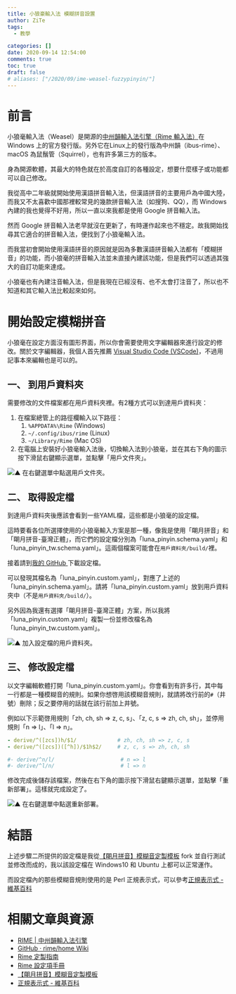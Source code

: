 ```yaml
---
title: 小狼豪輸入法 模糊拼音設置
author: ZiTe
tags:
  - 教學

categories: []
date: 2020-09-14 12:54:00
comments: true
toc: true
draft: false
# aliases: ["/2020/09/ime-weasel-fuzzypinyin/"]
---
```

# 前言

小狼毫輸入法（Weasel）是開源的[中州韻輸入法引擎（Rime 輸入法）](https://rime.im/)在 Windows 上的官方發行版。另外它在Linux上的發行版為中州韻（ibus-rime）、macOS 為鼠鬚管（Squirrel），也有許多第三方的版本。

身為開源軟體，其最大的特色就在於高度自訂的各種設定，想要什麼樣子或功能都可以自己修改。

<!--more-->

我從高中二年級就開始使用漢語拼音輸入法，但漢語拼音的主要用戶為中國大陸，而我又不太喜歡中國那裡較常見的幾款拼音輸入法（如搜狗、QQ），而 Windows 內建的我也覺得不好用，所以一直以來我都是使用 Google 拼音輸入法。

然而 Google 拼音輸入法老早就沒在更新了，有時運作起來也不穩定。故我開始找尋其它適合的拼音輸入法，便找到了小狼毫輸入法。

而我當初會開始使用漢語拼音的原因就是因為多數漢語拼音輸入法都有「模糊拼音」的功能，而小狼毫的拼音輸入法並未直接內建該功能，但是我們可以透過其強大的自訂功能來達成。

小狼毫也有內建注音輸入法，但是我現在已經沒有、也不太會打注音了，所以也不知道和其它輸入法比較起來如何。

# 開始設定模糊拼音

小狼毫在設定方面沒有圖形界面，所以你會需要使用文字編輯器來進行設定的修改。關於文字編輯器，我個人首先推薦 [Visual Studio Code (VSCode)](https://code.visualstudio.com/)，不過用記事本來編輯也是可以的。

## 一、 到用戶資料夾

需要修改的文件檔案都在用戶資料夾裡。有2種方式可以到達用戶資料夾：

1. 在檔案總管上的路徑欄輸入以下路徑：
   1. `%APPDATA%\Rime` (Windows)
   2. `~/.config/ibus/rime`  (Linux)
   3. `~/Library/Rime`  (Mac OS)
2. 在電腦上安裝好小狼毫輸入法後，切換輸入法到小狼毫，並在其右下角的圖示按下滑鼠右鍵顯示選單，並點擊「用戶文件夾」。

![▲ 在右鍵選單中點選用戶文件夾。](https://1.bp.blogspot.com/-iueiNPsmSM0/X172CNmVbqI/AAAAAAAACm8/BNsoDld4biYAgqkl9V3pGt8ZFiqLD-1WgCPcBGAsYHg/s272/rime-%25E5%258F%25B3%25E9%258D%25B5%25E9%2581%25B8%25E5%2596%25AE-1.png)

## 二、 取得設定檔

到達用戶資料夾後應該會看到一些YAML檔，這些都是小狼毫的設定檔。

這時要看各位所選擇使用的小狼毫輸入方案是那一種，像我是使用「朙月拼音」和「朙月拼音-臺灣正體」，而它們的設定檔分別為「luna_pinyin.schema.yaml」和「luna_pinyin_tw.schema.yaml」。這兩個檔案可能會在`用戶資料夾/build/`裡。

接着請到[我的 GitHub ](https://gist.github.com/ziteh/beac7b7038652b79864fbab7a7254183)下載設定檔。

可以發現其檔名為「luna_pinyin.custom.yaml」，對應了上述的「luna_pinyin.schema.yaml」。請將「luna_pinyin.custom.yaml」放到用戶資料夾中（不是`用戶資料夾/build/`）。

另外因為我還有選擇「朙月拼音-臺灣正體」方案，所以我將「luna_pinyin.custom.yaml」複製一份並修改檔名為「luna_pinyin_tw.custom.yaml」。

![▲ 加入設定檔的用戶資料夾。](https://1.bp.blogspot.com/-PM-9gfp0-ho/X172CCwKZHI/AAAAAAAACm8/U9OoEY-gKFEzN4b_ZaGeT5Kk0kg7hI5PwCPcBGAsYHg/s264/rime-%25E7%2594%25A8%25E6%2588%25B6%25E8%25B3%2587%25E6%2596%2599%25E5%25A4%25BE-1.png)

## 三、 修改設定檔

以文字編輯軟體打開「luna_pinyin.custom.yaml」。你會看到有許多行，其中每一行都是一種模糊音的規則。如果你想啓用該模糊音規則，就請將改行前的`#`（井號）刪除；反之要停用的話就在該行前加上井號。

例如以下示範啓用規則「zh, ch, sh => z, c, s」、「z, c, s => zh, ch, sh」，並停用規則「n => l」、「l => n」。
```yaml
- derive/^([zcs])h/$1/             # zh, ch, sh => z, c, s
- derive/^([zcs])([^h])/$1h$2/     # z, c, s => zh, ch, sh

#- derive/^n/l/                     # n => l
#- derive/^l/n/                     # l => n
```

修改完成後儲存該檔案，然後在右下角的圖示按下滑鼠右鍵顯示選單，並點擊「重新部署」。這樣就完成設定了。

![▲ 在右鍵選單中點選重新部署。](https://1.bp.blogspot.com/-eH1rXjLq344/X172CCCFjQI/AAAAAAAACm8/0aPqPZ75mdUFHa8tHO4OypI6W8mzO86RgCPcBGAsYHg/s255/rime-%25E5%258F%25B3%25E9%258D%25B5%25E9%2581%25B8%25E5%2596%25AE-2.png)

# 結語

上述步驟二所提供的設定檔是我從[【朙月拼音】模糊音定製模板](https://gist.github.com/lotem/2320943) fork 並自行測試並修改而成的，我以該設定檔在 Windows10 和 Ubuntu 上都可以正常運作。

而設定檔內的那些模糊音規則使用的是 Perl 正規表示式，可以參考[正規表示式 - 維基百科](https://zh.wikipedia.org/wiki/%E6%AD%A3%E5%88%99%E8%A1%A8%E8%BE%BE%E5%BC%8F#PCRE%E8%A1%A8%E9%81%94%E5%BC%8F%E5%85%A8%E9%9B%86)

# 相關文章與資源
* [RIME | 中州韻輸入法引擎](https://rime.im/)
* [GitHub · rime/home Wiki](https://github.com/rime/home/wiki)
* [Rime 定製指南](https://github.com/rime/home/wiki/CustomizationGuide#%E6%9C%99%E6%9C%88%E6%8B%BC%E9%9F%B3%E6%A8%A1%E7%B3%8A%E9%9F%B3%E5%AE%9A%E8%A3%BD%E6%A8%A1%E6%9D%BF)
* [Rime 設定項手冊](https://github.com/LEOYoon-Tsaw/Rime_collections/blob/master/Rime_description.md)
* [【朙月拼音】模糊音定製模板](https://gist.github.com/lotem/2320943)
* [正規表示式 - 維基百科](https://zh.wikipedia.org/wiki/%E6%AD%A3%E5%88%99%E8%A1%A8%E8%BE%BE%E5%BC%8F#PCRE%E8%A1%A8%E9%81%94%E5%BC%8F%E5%85%A8%E9%9B%86)
